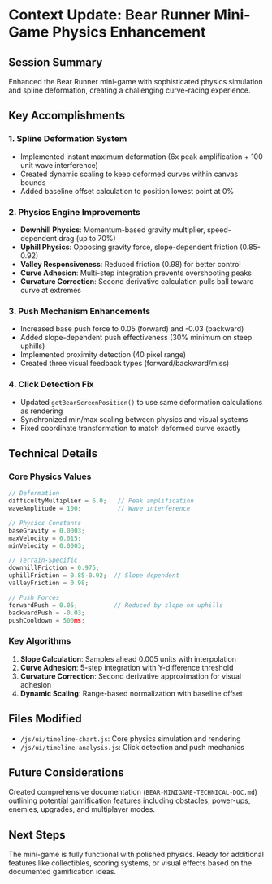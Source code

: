 # Context Update: Bear Runner Mini-Game Physics Enhancement

## Session Summary
Enhanced the Bear Runner mini-game with sophisticated physics simulation and spline deformation, creating a challenging curve-racing experience.

## Key Accomplishments

### 1. Spline Deformation System
- Implemented instant maximum deformation (6x peak amplification + 100 unit wave interference)
- Created dynamic scaling to keep deformed curves within canvas bounds
- Added baseline offset calculation to position lowest point at 0%

### 2. Physics Engine Improvements
- **Downhill Physics**: Momentum-based gravity multiplier, speed-dependent drag (up to 70%)
- **Uphill Physics**: Opposing gravity force, slope-dependent friction (0.85-0.92)
- **Valley Responsiveness**: Reduced friction (0.98) for better control
- **Curve Adhesion**: Multi-step integration prevents overshooting peaks
- **Curvature Correction**: Second derivative calculation pulls ball toward curve at extremes

### 3. Push Mechanism Enhancements
- Increased base push force to 0.05 (forward) and -0.03 (backward)
- Added slope-dependent push effectiveness (30% minimum on steep uphills)
- Implemented proximity detection (40 pixel range)
- Created three visual feedback types (forward/backward/miss)

### 4. Click Detection Fix
- Updated `getBearScreenPosition()` to use same deformation calculations as rendering
- Synchronized min/max scaling between physics and visual systems
- Fixed coordinate transformation to match deformed curve exactly

## Technical Details

### Core Physics Values
```javascript
// Deformation
difficultyMultiplier = 6.0;   // Peak amplification
waveAmplitude = 100;          // Wave interference

// Physics Constants
baseGravity = 0.0003;
maxVelocity = 0.015;
minVelocity = 0.0003;

// Terrain-Specific
downhillFriction = 0.975;
uphillFriction = 0.85-0.92;  // Slope dependent
valleyFriction = 0.98;

// Push Forces
forwardPush = 0.05;          // Reduced by slope on uphills
backwardPush = -0.03;
pushCooldown = 500ms;
```

### Key Algorithms
1. **Slope Calculation**: Samples ahead 0.005 units with interpolation
2. **Curve Adhesion**: 5-step integration with Y-difference threshold
3. **Curvature Correction**: Second derivative approximation for visual adhesion
4. **Dynamic Scaling**: Range-based normalization with baseline offset

## Files Modified
- `/js/ui/timeline-chart.js`: Core physics simulation and rendering
- `/js/ui/timeline-analysis.js`: Click detection and push mechanics

## Future Considerations
Created comprehensive documentation (`BEAR-MINIGAME-TECHNICAL-DOC.md`) outlining potential gamification features including obstacles, power-ups, enemies, upgrades, and multiplayer modes.

## Next Steps
The mini-game is fully functional with polished physics. Ready for additional features like collectibles, scoring systems, or visual effects based on the documented gamification ideas.